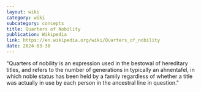 ```yaml
---
layout: wiki
category: wiki
subcategory: concepts
title: Quarters of Nobility
publication: Wikipedia
link: https://en.wikipedia.org/wiki/Quarters_of_nobility
date: 2024-03-30
---
```


"Quarters of nobility is an expression used in the bestowal of hereditary titles, and refers to the number of generations in typically an ahnentafel, in which noble status has been held by a family regardless of whether a title was actually in use by each person in the ancestral line in question."

